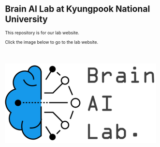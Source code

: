 # Brain AI Lab at Kyungpook National University

This repository is for our lab website.

Click the image below to go to the lab website.

<br /> <br />



<a href="https://knu-brainai.github.io/"><img src="/images/slider7001400/Logo_BrainAILab.jpg" alt="Brain AI Lab" height=263 width=500></a>


